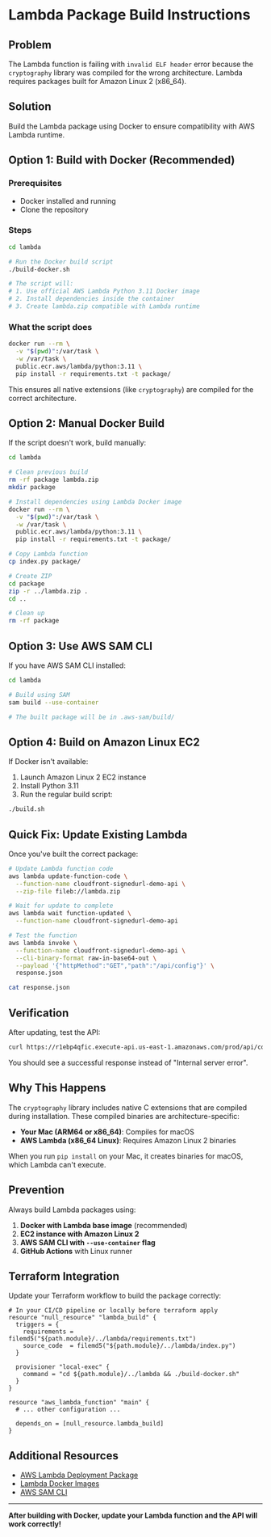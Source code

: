 # Lambda Package Build Instructions

## Problem

The Lambda function is failing with `invalid ELF header` error because the `cryptography` library was compiled for the wrong architecture. Lambda requires packages built for Amazon Linux 2 (x86_64).

## Solution

Build the Lambda package using Docker to ensure compatibility with AWS Lambda runtime.

## Option 1: Build with Docker (Recommended)

### Prerequisites
- Docker installed and running
- Clone the repository

### Steps

```bash
cd lambda

# Run the Docker build script
./build-docker.sh

# The script will:
# 1. Use official AWS Lambda Python 3.11 Docker image
# 2. Install dependencies inside the container
# 3. Create lambda.zip compatible with Lambda runtime
```

### What the script does

```bash
docker run --rm \
  -v "$(pwd)":/var/task \
  -w /var/task \
  public.ecr.aws/lambda/python:3.11 \
  pip install -r requirements.txt -t package/
```

This ensures all native extensions (like `cryptography`) are compiled for the correct architecture.

## Option 2: Manual Docker Build

If the script doesn't work, build manually:

```bash
cd lambda

# Clean previous build
rm -rf package lambda.zip
mkdir package

# Install dependencies using Lambda Docker image
docker run --rm \
  -v "$(pwd)":/var/task \
  -w /var/task \
  public.ecr.aws/lambda/python:3.11 \
  pip install -r requirements.txt -t package/

# Copy Lambda function
cp index.py package/

# Create ZIP
cd package
zip -r ../lambda.zip .
cd ..

# Clean up
rm -rf package
```

## Option 3: Use AWS SAM CLI

If you have AWS SAM CLI installed:

```bash
cd lambda

# Build using SAM
sam build --use-container

# The built package will be in .aws-sam/build/
```

## Option 4: Build on Amazon Linux EC2

If Docker isn't available:

1. Launch Amazon Linux 2 EC2 instance
2. Install Python 3.11
3. Run the regular build script:

```bash
./build.sh
```

## Quick Fix: Update Existing Lambda

Once you've built the correct package:

```bash
# Update Lambda function code
aws lambda update-function-code \
  --function-name cloudfront-signedurl-demo-api \
  --zip-file fileb://lambda.zip

# Wait for update to complete
aws lambda wait function-updated \
  --function-name cloudfront-signedurl-demo-api

# Test the function
aws lambda invoke \
  --function-name cloudfront-signedurl-demo-api \
  --cli-binary-format raw-in-base64-out \
  --payload '{"httpMethod":"GET","path":"/api/config"}' \
  response.json

cat response.json
```

## Verification

After updating, test the API:

```bash
curl https://r1ebp4qfic.execute-api.us-east-1.amazonaws.com/prod/api/config | jq '.'
```

You should see a successful response instead of "Internal server error".

## Why This Happens

The `cryptography` library includes native C extensions that are compiled during installation. These compiled binaries are architecture-specific:

- **Your Mac (ARM64 or x86_64)**: Compiles for macOS
- **AWS Lambda (x86_64 Linux)**: Requires Amazon Linux 2 binaries

When you run `pip install` on your Mac, it creates binaries for macOS, which Lambda can't execute.

## Prevention

Always build Lambda packages using:
1. **Docker with Lambda base image** (recommended)
2. **EC2 instance with Amazon Linux 2**
3. **AWS SAM CLI with `--use-container` flag**
4. **GitHub Actions** with Linux runner

## Terraform Integration

Update your Terraform workflow to build the package correctly:

```hcl
# In your CI/CD pipeline or locally before terraform apply
resource "null_resource" "lambda_build" {
  triggers = {
    requirements = filemd5("${path.module}/../lambda/requirements.txt")
    source_code  = filemd5("${path.module}/../lambda/index.py")
  }
  
  provisioner "local-exec" {
    command = "cd ${path.module}/../lambda && ./build-docker.sh"
  }
}

resource "aws_lambda_function" "main" {
  # ... other configuration ...
  
  depends_on = [null_resource.lambda_build]
}
```

## Additional Resources

- [AWS Lambda Deployment Package](https://docs.aws.amazon.com/lambda/latest/dg/python-package.html)
- [Lambda Docker Images](https://docs.aws.amazon.com/lambda/latest/dg/python-image.html)
- [AWS SAM CLI](https://docs.aws.amazon.com/serverless-application-model/latest/developerguide/serverless-sam-cli-install.html)

---

**After building with Docker, update your Lambda function and the API will work correctly!**

